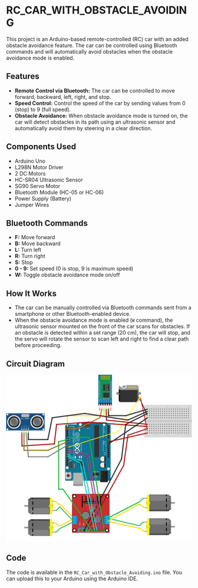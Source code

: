 # RC_CAR_WITH_OBSTACLE_AVOIDING

This project is an Arduino-based remote-controlled (RC) car with an added obstacle avoidance feature. The car can be controlled using Bluetooth commands and will automatically avoid obstacles when the obstacle avoidance mode is enabled.

## Features

- **Remote Control via Bluetooth:** The car can be controlled to move forward, backward, left, right, and stop.
- **Speed Control:** Control the speed of the car by sending values from 0 (stop) to 9 (full speed).
- **Obstacle Avoidance:** When obstacle avoidance mode is turned on, the car will detect obstacles in its path using an ultrasonic sensor and automatically avoid them by steering in a clear direction.

## Components Used

- Arduino Uno
- L298N Motor Driver
- 2 DC Motors
- HC-SR04 Ultrasonic Sensor
- SG90 Servo Motor
- Bluetooth Module (HC-05 or HC-06)
- Power Supply (Battery)
- Jumper Wires

## Bluetooth Commands

- **F:** Move forward
- **B:** Move backward
- **L:** Turn left
- **R:** Turn right
- **S:** Stop
- **0 - 9:** Set speed (0 is stop, 9 is maximum speed)
- **W:** Toggle obstacle avoidance mode on/off

## How It Works

- The car can be manually controlled via Bluetooth commands sent from a smartphone or other Bluetooth-enabled device.
- When the obstacle avoidance mode is enabled (`W` command), the ultrasonic sensor mounted on the front of the car scans for obstacles. If an obstacle is detected within a set range (20 cm), the car will stop, and the servo will rotate the sensor to scan left and right to find a clear path before proceeding.

## Circuit Diagram

![alt text](<RC_CAR_WITH _OBSTACLE AVODING.png>)


## Code

The code is available in the `RC_Car_with_Obstacle_Avoiding.ino` file. You can upload this to your Arduino using the Arduino IDE.
